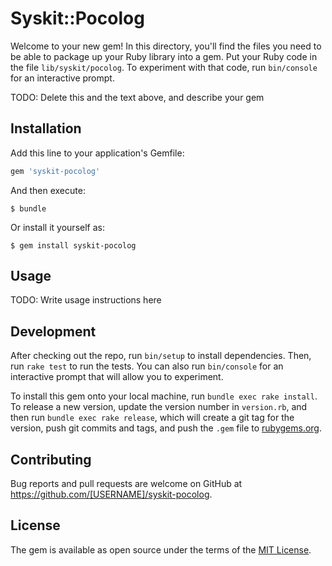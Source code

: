 # Syskit::Pocolog

Welcome to your new gem! In this directory, you'll find the files you need to be able to package up your Ruby library into a gem. Put your Ruby code in the file `lib/syskit/pocolog`. To experiment with that code, run `bin/console` for an interactive prompt.

TODO: Delete this and the text above, and describe your gem

## Installation

Add this line to your application's Gemfile:

```ruby
gem 'syskit-pocolog'
```

And then execute:

    $ bundle

Or install it yourself as:

    $ gem install syskit-pocolog

## Usage

TODO: Write usage instructions here

## Development

After checking out the repo, run `bin/setup` to install dependencies. Then, run `rake test` to run the tests. You can also run `bin/console` for an interactive prompt that will allow you to experiment.

To install this gem onto your local machine, run `bundle exec rake install`. To release a new version, update the version number in `version.rb`, and then run `bundle exec rake release`, which will create a git tag for the version, push git commits and tags, and push the `.gem` file to [rubygems.org](https://rubygems.org).

## Contributing

Bug reports and pull requests are welcome on GitHub at https://github.com/[USERNAME]/syskit-pocolog.


## License

The gem is available as open source under the terms of the [MIT License](http://opensource.org/licenses/MIT).


